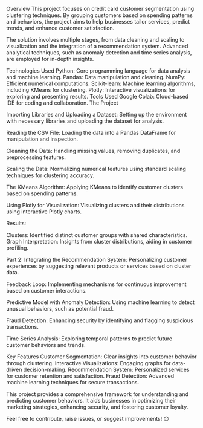 Overview
This project focuses on credit card customer segmentation using clustering techniques. By grouping customers based on spending patterns and behaviors, the project aims to help businesses tailor services, predict trends, and enhance customer satisfaction.

The solution involves multiple stages, from data cleaning and scaling to visualization and the integration of a recommendation system. Advanced analytical techniques, such as anomaly detection and time series analysis, are employed for in-depth insights.

Technologies Used
Python: Core programming language for data analysis and machine learning.
Pandas: Data manipulation and cleaning.
NumPy: Efficient numerical computations.
Scikit-learn: Machine learning algorithms, including KMeans for clustering.
Plotly: Interactive visualizations for exploring and presenting results.
Tools Used
Google Colab: Cloud-based IDE for coding and collaboration.
The Project

Importing Libraries and Uploading a Dataset:
Setting up the environment with necessary libraries and uploading the dataset for analysis.

Reading the CSV File:
Loading the data into a Pandas DataFrame for manipulation and inspection.

Cleaning the Data:
Handling missing values, removing duplicates, and preprocessing features.

Scaling the Data:
Normalizing numerical features using standard scaling techniques for clustering accuracy.

The KMeans Algorithm:
Applying KMeans to identify customer clusters based on spending patterns.

Using Plotly for Visualization:
Visualizing clusters and their distributions using interactive Plotly charts.

Results:

Clusters: Identified distinct customer groups with shared characteristics.
Graph Interpretation: Insights from cluster distributions, aiding in customer profiling.

Part 2:
Integrating the Recommendation System:
Personalizing customer experiences by suggesting relevant products or services based on cluster data.

Feedback Loop:
Implementing mechanisms for continuous improvement based on customer interactions.

Predictive Model with Anomaly Detection:
Using machine learning to detect unusual behaviors, such as potential fraud.

Fraud Detection:
Enhancing security by identifying and flagging suspicious transactions.

Time Series Analysis:
Exploring temporal patterns to predict future customer behaviors and trends.

Key Features
Customer Segmentation: Clear insights into customer behavior through clustering.
Interactive Visualizations: Engaging graphs for data-driven decision-making.
Recommendation System: Personalized services for customer retention and satisfaction.
Fraud Detection: Advanced machine learning techniques for secure transactions.

This project provides a comprehensive framework for understanding and predicting customer behaviors. It aids businesses in optimizing their marketing strategies, enhancing security, and fostering customer loyalty.

Feel free to contribute, raise issues, or suggest improvements! 😊
